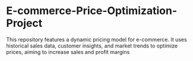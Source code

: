# E-commerce-Price-Optimization-Project
This repository features a dynamic pricing model for e-commerce. It uses historical sales data, customer insights, and market trends to optimize prices, aiming to increase sales and profit margins
